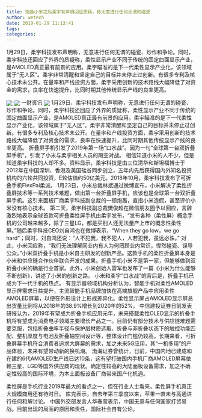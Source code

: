 ```yaml
---
title: 炮轰小米之后柔宇发声明回应质疑，称无意进行任何无谓的碰瓷
author: wetech
date: 2019-01-29 11:13:41
tags: 
categories: 
---
```

1月29日，柔宇科技发布声明称，无意进行任何无谓的碰瓷、炒作和争论。同时，柔宇科技还回应了外界的质疑称，柔性显示产业不同于传统的固定曲面显示产业，是AMOLED真正最有前景的应用。柔宇瞄准的是下一代柔性显示产业化，该领域属于“无人区”。柔宇非常清醒和坚定自己的目标并未停止过创新。有很多专利及核心技术未公开。在量率和产线投资方面，柔宇采用创新的技术路线大幅降低了对资金的需求，良率在快速提升，比同时期其他传统显示产线的良率更高。
<!-- more -->
<img align="center" border="0" src="https://imgcdn.yicai.com/uppics/images/2019/01/6319cc93bdddf76f15f095f7f2a6f15a.jpg" />
<img align="center" border="0" src="https://imgcdn.yicai.com/uppics/images/2019/01/8a1dfa054acb2d6bef104827adc2dd08.jpg" />
一财资讯
<img align="center" border="0" src="https://imgcdn.yicai.com/uppics/images/2019/01/17d06a91d57e08ad0acfbfe8191f4cfe.jpg" />
1月29日，柔宇科技发布声明称，无意进行任何无谓的碰瓷、炒作和争论。同时，柔宇科技还回应了外界的质疑称，柔性显示产业不同于传统的固定曲面显示产业，是AMOLED真正最有前景的应用。柔宇瞄准的是下一代柔性显示产业化，该领域属于“无人区”。柔宇非常清醒和坚定自己的目标并未停止过创新。有很多专利及核心技术未公开。在量率和产线投资方面，柔宇采用创新的技术路线大幅降低了对资金的需求，良率在快速提升，比同时期其他传统显示产线的良率更高。
折叠屏手机引发了2019年第一场“口水战”。因为一句“全球第一台双折叠屏手机”，引发了小米与柔宇相关人员的隔空对战。
相信知道小米的人不少，但是知道柔宇科技的人却不多。资料显示，柔宇科技是由三位清华和斯坦福博士于2012年在中国深圳、香港及美国硅谷同步创立，五年内先后获得国内外知名投资机构的六轮共同投资，E轮估值约50亿美元。2018年10月，柔宇科技发布了可折叠手机FlexPai柔派。
1月23日，小米总裁林斌通过微博宣布，小米解决了柔性折叠屏技术等一系列技术难题，做出第一台折叠屏手机，应该也是全球第一台双折叠屏手机。这引来面板厂商柔宇科技副总裁的一顿炮轰，直指小米造假，甚至评价小米没有核心技术。
第二天，柔宇科技副总裁樊俊超在微信朋友圈予以回应，言辞激烈地表示全球首款可折叠柔性屏手机由柔宇发布，“发布各种（柔性屏）概念手机的公司越来越多，除了三星LG，都是买别人还无法量产上市的概念性柔性屏。”随后柔宇科技CEO刘自鸿也在微博表示，“When they go low，we go hard”；同时，刘自鸿还说：“人不犯我，我不犯人，人若犯我，虽远必诛。”
对此，小米回应称，“我们无法理解同业内有人为何罔顾业内常识，悍然碰瓷、误导公众。”小米双折叠手机是小米自主研发的创新产品。这款手机的柔性折叠屏本身是小米和供应链合作伙伴联合开发的成果。折叠手机小米不是第一家，但能够做到双折叠小米的确是行业首家。此外，小米创始人雷军也发布了一篇《小米为什么能够不断创新》，讲述了小米的创新之路。
小米和柔宇“口水战”的背后是，折叠手机已成为下一代手机的热点。
有显示器领域机构分析认为，智能手机对柔性AMOLED显示屏需求日益提升，主流智能手机品牌加快在高端旗舰产品中应用柔性AMOLED屏幕，以便在外形设计上形成差异化。柔性显示屏占AMOLED显示屏总出货量比例将从2018年的38.9%增长到2020年的52%。
中信建投证券日前发表研报认为，2019年有望成为折叠手机应用元年，未来搭载柔性OLED显示的折叠手机将有望成为消费电子领域主要增长产品之一。目前仍有部分技术与供应链难题需要克服，包括折叠曲率半径与保护层材质选取、折叠与非折叠状态下的触控功能匹配、整机厚度与电池及折叠轴空间设计等，整体设计门槛仍较高。长期来看，可折叠屏幕手机符合消费者追求大屏幕的需求，加之未来5G应用，其“一机多用”的产品体验，未来有望带动新的换机潮。
渤海证券曾统计，日前，中国内地已建成和在建的6代AMOLED生产线已达10条，这有望打破国内手机厂商AMOLED屏幕依赖三星、LGD等国外供应商的现状。确定性较高的大陆面板设备需求，加之不确定性较高的国际环境，为本土面板设备厂商带来国产化机遇。
 
 
柔性屏是手机行业2019年最大的看点之一，但在行业人士看来，柔性屏手机真正大规模商用还有待时日。
库克表示，自去年第三季度以来，苹果一直未与高通进行任何和解讨论。
中国外交部发言人华春莹表示，中国无意与任何国家打贸易战。目前出现的局面的原因和责任，国际社会自有公论。
